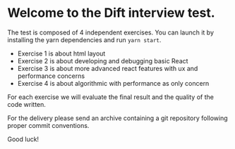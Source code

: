 # Welcome to the Dift interview test.

The test is composed of 4 independent exercises. You can launch it by installing
the yarn dependencies and run `yarn start`.

- Exercise 1 is about html layout
- Exercise 2 is about developing and debugging basic React
- Exercise 3 is about more advanced react features with ux and performance
  concerns
- Exercise 4 is about algorithmic with performance as only concern

For each exercise we will evaluate the final result and the quality of the code written.

For the delivery please send an archive containing a git repository following proper commit conventions.

Good luck!
